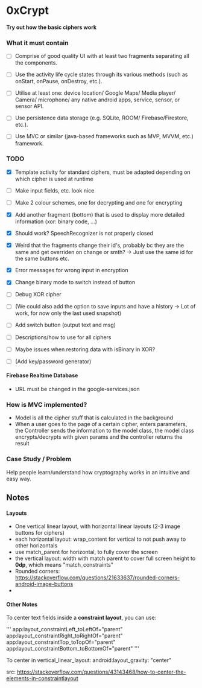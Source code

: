 # 0xCrypt
**Try out how the basic ciphers work**

### What it must contain
- [ ] Comprise of good quality UI with at least two fragments separating all the components.
-  [ ] Use the activity life cycle states through its various methods (such as onStart, onPause, onDestroy,
etc.).
- [ ] Utilise at least one: device location/ Google Maps/ Media player/ Camera/ microphone/ any native
android apps, service, sensor, or sensor API.
- [ ] Use persistence data storage (e.g. SQLite, ROOM/ Firebase/Firestore, etc.).
- [ ] Use MVC or similar (java-based frameworks such as MVP, MVVM, etc.) framework.


### TODO
- [X] Template activity for standard ciphers, must be adapted depending on which cipher is used at runtime
- [ ] Make input fields, etc. look nice
- [ ] Make 2 colour schemes, one for decrypting and one for encrypting 
- [X] Add another fragment (bottom) that is used to display more detailed information (xor: binary code, ...)
- [X] Should work? SpeechRecognizer is not properly closed
- [X] Weird that the fragments change their id's, probably bc they are the same and get overriden on change or smth? 
  -> Just use the same id for the same buttons etc.
- [X] Error messages for wrong input in encryption
- [X] Change binary mode to switch instead of button
- [ ] Debug XOR cipher
- [ ] (We could also add the option to save inputs and have a history -> Lot of work, for now only the last used snapshot)
- [ ] Add switch button (output text and msg)
- [ ] Descriptions/how to use for all ciphers
- [ ] Maybe issues when restoring data with isBinary in XOR?
- [ ] (Add key/password generator)


#### Firebase Realtime Database
- URL must be changed in the google-services.json
### How is MVC implemented?

- Model is all the cipher stuff that is calculated in the background
- When a user goes to the page of a certain cipher, enters parameters,
  the Controller sends the information to the model class, the model class
  encrypts/decrypts with given params and the controller returns the result


### Case Study / Problem
Help people learn/understand how cryptography works in an intuitive and easy way.



## Notes

#### Layouts
- One vertical linear layout, with horizontal linear layouts (2-3 image buttons for ciphers)
- each horizontal layout: wrap_content for vertical to not push away to other horizontals
- use match_parent for horizontal, to fully cover the screen
- the vertical layout: width with match parent to cover full screen
  height to **0dp**, which means "match_constraints"
- Rounded corners: https://stackoverflow.com/questions/21633637/rounded-corners-android-image-buttons
-

#### Other Notes

To center text fields inside a **constraint layout**, you can use:

'''
app:layout_constraintLeft_toLeftOf="parent"
app:layout_constraintRight_toRightOf="parent"
app:layout_constraintTop_toTopOf="parent"
app:layout_constraintBottom_toBottomOf="parent"
'''

To center in vertical_linear_layout: android:layout_gravity: "center"

src: https://stackoverflow.com/questions/43143468/how-to-center-the-elements-in-constraintlayout

 
